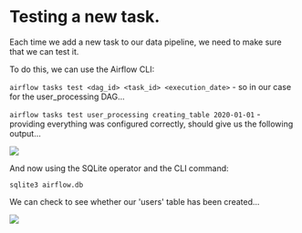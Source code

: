 # Testing a new task.

Each time we add a new task to our data pipeline, we need to make sure that we can test it.

To do this, we can use the Airflow CLI:

```airflow tasks test <dag_id> <task_id> <execution_date>``` - so in our case for the user_processing DAG...

```airflow tasks test user_processing creating_table 2020-01-01``` - providing everything was configured correctly, should give us the following output...

![](../images/TestSuccess.png)

And now using the SQLite operator and the CLI command:
```
sqlite3 airflow.db
```

We can check to see whether our 'users' table has been created...

![](../images/TableListSuccess.png)